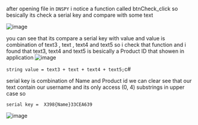 after opening file in `DNSPY` i notice a function called btnCheck_click so besically its check a serial key and compare with some text 

![image](https://user-images.githubusercontent.com/37813830/121816205-eb9d1380-cc97-11eb-9b21-9aa3933096ef.png)

you can see that its compare a serial key with value and value is combination of text3 , text , text4 and text5 
so i check that function and i found that text3, text4 and text5 is besically a Product ID that showen in application 
![image](https://user-images.githubusercontent.com/37813830/121816247-2901a100-cc98-11eb-9f56-e778daf3e2a1.png)

```string value = text3 + text + text4 + text5;```c#

serial key is combination of Name and Product id we can clear see that our text contain our username and its only access (0, 4) substrings in upper case so 

```serial key =  X398{Name}33CEA639```

![image](https://user-images.githubusercontent.com/37813830/121816314-7e3db280-cc98-11eb-8972-13bd93ff9514.png)
